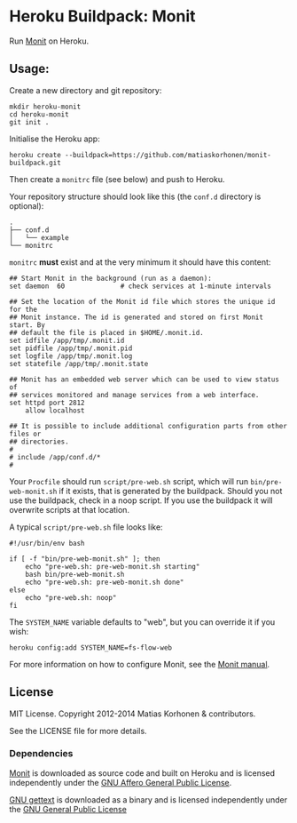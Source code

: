 # Heroku Buildpack: Monit

Run [Monit](http://mmonit.com/monit/) on Heroku.

## Usage:

Create a new directory and git repository:

    mkdir heroku-monit
    cd heroku-monit
    git init .

Initialise the Heroku app:

    heroku create --buildpack=https://github.com/matiaskorhonen/monit-buildpack.git

Then create a `monitrc` file (see below) and push to Heroku.

Your repository structure should look like this (the `conf.d` directory is optional):

    .
    ├── conf.d
    │   └── example
    └── monitrc

`monitrc` **must** exist and at the very minimum it should have this content:

    ## Start Monit in the background (run as a daemon):
    set daemon  60              # check services at 1-minute intervals

    ## Set the location of the Monit id file which stores the unique id for the
    ## Monit instance. The id is generated and stored on first Monit start. By
    ## default the file is placed in $HOME/.monit.id.
    set idfile /app/tmp/.monit.id
    set pidfile /app/tmp/.monit.pid
    set logfile /app/tmp/.monit.log
    set statefile /app/tmp/.monit.state

    ## Monit has an embedded web server which can be used to view status of
    ## services monitored and manage services from a web interface.
    set httpd port 2812
        allow localhost

    ## It is possible to include additional configuration parts from other files or
    ## directories.
    #
    # include /app/conf.d/*
    #


Your `Procfile` should run `script/pre-web.sh` script, which will run `bin/pre-web-monit.sh` if it exists, that is generated by the buildpack. Should you not use the buildpack, check in a noop script. If you use the buildpack it will overwrite scripts at that location.

A typical `script/pre-web.sh` file looks like:

```
#!/usr/bin/env bash

if [ -f "bin/pre-web-monit.sh" ]; then
    echo "pre-web.sh: pre-web-monit.sh starting"
    bash bin/pre-web-monit.sh
    echo "pre-web.sh: pre-web-monit.sh done"
else
    echo "pre-web.sh: noop"
fi
```


The `SYSTEM_NAME` variable defaults to "web", but you can override it if you wish:

    heroku config:add SYSTEM_NAME=fs-flow-web


For more information on how to configure Monit, see the [Monit manual][man].

[man]: http://mmonit.com/monit/documentation/monit.html

## License

MIT License. Copyright 2012-2014 Matias Korhonen & contributors.

See the LICENSE file for more details.

### Dependencies

[Monit][monit] is downloaded as source code and built on Heroku and is licensed independently under the [GNU Affero General Public License][affero].

[GNU gettext][gettext] is downloaded as a binary and is licensed independently under the [GNU General Public License][gpl]

[monit]: http://mmonit.com/monit/
[gettext]: http://www.gnu.org/software/gettext/
[gpl]: http://www.gnu.org/licenses/gpl.html
[affero]: http://www.gnu.org/licenses/agpl.html

